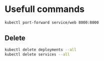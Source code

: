 # Usefull commands

```bash
kubectl port-forward service/web 8000:8000
```

## Delete 

```bash
kubectl delete deployments --all
kubectl delete services --all
```